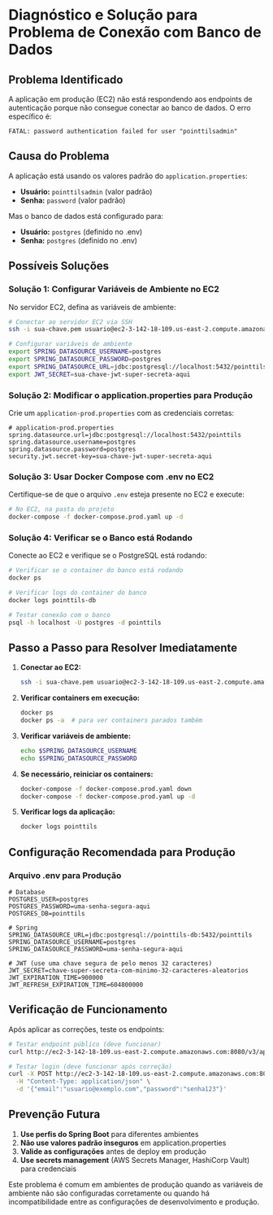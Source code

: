 # Diagnóstico e Solução para Problema de Conexão com Banco de Dados

## Problema Identificado
A aplicação em produção (EC2) não está respondendo aos endpoints de autenticação porque não consegue conectar ao banco de dados. O erro específico é:

```
FATAL: password authentication failed for user "pointtilsadmin"
```

## Causa do Problema
A aplicação está usando os valores padrão do `application.properties`:
- **Usuário:** `pointtilsadmin` (valor padrão)
- **Senha:** `password` (valor padrão)

Mas o banco de dados está configurado para:
- **Usuário:** `postgres` (definido no .env)
- **Senha:** `postgres` (definido no .env)

## Possíveis Soluções

### Solução 1: Configurar Variáveis de Ambiente no EC2
No servidor EC2, defina as variáveis de ambiente:

```bash
# Conectar ao servidor EC2 via SSH
ssh -i sua-chave.pem usuario@ec2-3-142-18-109.us-east-2.compute.amazonaws.com

# Configurar variáveis de ambiente
export SPRING_DATASOURCE_USERNAME=postgres
export SPRING_DATASOURCE_PASSWORD=postgres
export SPRING_DATASOURCE_URL=jdbc:postgresql://localhost:5432/pointtils
export JWT_SECRET=sua-chave-jwt-super-secreta-aqui
```

### Solução 2: Modificar o application.properties para Produção
Crie um `application-prod.properties` com as credenciais corretas:

```properties
# application-prod.properties
spring.datasource.url=jdbc:postgresql://localhost:5432/pointtils
spring.datasource.username=postgres
spring.datasource.password=postgres
security.jwt.secret-key=sua-chave-jwt-super-secreta-aqui
```

### Solução 3: Usar Docker Compose com .env no EC2
Certifique-se de que o arquivo `.env` esteja presente no EC2 e execute:

```bash
# No EC2, na pasta do projeto
docker-compose -f docker-compose.prod.yaml up -d
```

### Solução 4: Verificar se o Banco está Rodando
Conecte ao EC2 e verifique se o PostgreSQL está rodando:

```bash
# Verificar se o container do banco está rodando
docker ps

# Verificar logs do container do banco
docker logs pointtils-db

# Testar conexão com o banco
psql -h localhost -U postgres -d pointtils
```

## Passo a Passo para Resolver Imediatamente

1. **Conectar ao EC2:**
   ```bash
   ssh -i sua-chave.pem usuario@ec2-3-142-18-109.us-east-2.compute.amazonaws.com
   ```

2. **Verificar containers em execução:**
   ```bash
   docker ps
   docker ps -a  # para ver containers parados também
   ```

3. **Verificar variáveis de ambiente:**
   ```bash
   echo $SPRING_DATASOURCE_USERNAME
   echo $SPRING_DATASOURCE_PASSWORD
   ```

4. **Se necessário, reiniciar os containers:**
   ```bash
   docker-compose -f docker-compose.prod.yaml down
   docker-compose -f docker-compose.prod.yaml up -d
   ```

5. **Verificar logs da aplicação:**
   ```bash
   docker logs pointtils
   ```

## Configuração Recomendada para Produção

### Arquivo .env para Produção
```env
# Database
POSTGRES_USER=postgres
POSTGRES_PASSWORD=uma-senha-segura-aqui
POSTGRES_DB=pointtils

# Spring
SPRING_DATASOURCE_URL=jdbc:postgresql://pointtils-db:5432/pointtils
SPRING_DATASOURCE_USERNAME=postgres
SPRING_DATASOURCE_PASSWORD=uma-senha-segura-aqui

# JWT (use uma chave segura de pelo menos 32 caracteres)
JWT_SECRET=chave-super-secreta-com-minimo-32-caracteres-aleatorios
JWT_EXPIRATION_TIME=900000
JWT_REFRESH_EXPIRATION_TIME=604800000
```

## Verificação de Funcionamento

Após aplicar as correções, teste os endpoints:

```bash
# Testar endpoint público (deve funcionar)
curl http://ec2-3-142-18-109.us-east-2.compute.amazonaws.com:8080/v3/api-docs

# Testar login (deve funcionar após correção)
curl -X POST http://ec2-3-142-18-109.us-east-2.compute.amazonaws.com:8080/v1/auth/login \
  -H "Content-Type: application/json" \
  -d '{"email":"usuario@exemplo.com","password":"senha123"}'
```

## Prevenção Futura

1. **Use perfis do Spring Boot** para diferentes ambientes
2. **Não use valores padrão inseguros** em application.properties
3. **Valide as configurações** antes de deploy em produção
4. **Use secrets management** (AWS Secrets Manager, HashiCorp Vault) para credenciais

Este problema é comum em ambientes de produção quando as variáveis de ambiente não são configuradas corretamente ou quando há incompatibilidade entre as configurações de desenvolvimento e produção.
